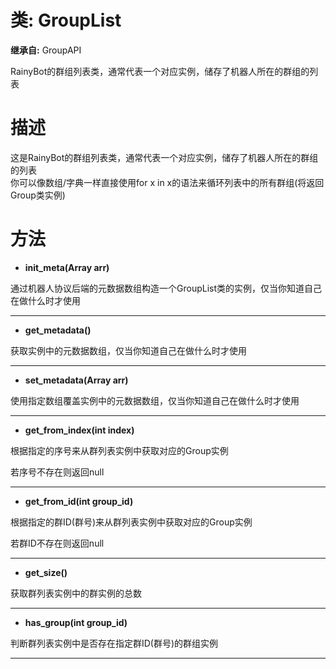 # 类: GroupList  
  
**继承自:** GroupAPI  
  
RainyBot的群组列表类，通常代表一个对应实例，储存了机器人所在的群组的列表  
  
# 描述  
  
这是RainyBot的群组列表类，通常代表一个对应实例，储存了机器人所在的群组的列表   
你可以像数组/字典一样直接使用for x in x的语法来循环列表中的所有群组(将返回Group类实例)  
  
# 方法 
  
- **init_meta(Array arr)**  
  
通过机器人协议后端的元数据数组构造一个GroupList类的实例，仅当你知道自己在做什么时才使用  
  
---  
  
- **get_metadata()**  
  
获取实例中的元数据数组，仅当你知道自己在做什么时才使用  
  
---  
  
- **set_metadata(Array arr)**  
  
使用指定数组覆盖实例中的元数据数组，仅当你知道自己在做什么时才使用  
  
---  
  
- **get_from_index(int index)**  
  
根据指定的序号来从群列表实例中获取对应的Group实例   
  
若序号不存在则返回null  
  
---  
  
- **get_from_id(int group_id)**  
  
根据指定的群ID(群号)来从群列表实例中获取对应的Group实例   
  
若群ID不存在则返回null  
  
---  
  
- **get_size()**  
  
获取群列表实例中的群实例的总数  
  
---  
  
- **has_group(int group_id)**  
  
判断群列表实例中是否存在指定群ID(群号)的群组实例  
  
---  
  

